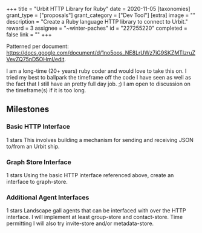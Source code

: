 +++
title = "Urbit HTTP Library for Ruby"
date = 2020-11-05
[taxonomies]
grant_type = ["proposals"]
grant_category = ["Dev Tool"]
[extra]
image = ""
description = "Create a Ruby language HTTP library to connect to Urbit."
reward = 3
assignee = "~winter-paches"
id = "227255220"
completed = false
link = ""
+++

Patterned per document:
https://docs.google.com/document/d/1no5oos_NE8LrUWz7iG9SKZMTIzruZVevZQ75nD5OHmI/edit.  

I am a long-time (20+ years) ruby coder and would love to take this on. I tried my best to ballpark the timeframe off the code I have seen as well as the fact that I still have an pretty full day job. ;) I am open to discussion on the timeframe(s) if it is too long.

## Milestones


### Basic HTTP Interface
1 stars
This involves building a mechanism for sending and receiving JSON to/from an Urbit ship.


### Graph Store Interface
1 stars
Using the basic HTTP interface referenced above, create an interface to graph-store.


### Additional Agent Interfaces
1 stars
Landscape gall agents that can be interfaced with over the HTTP interface. I will implement at least group-store and contact-store. Time permitting I will also try invite-store and/or metadata-store.

    